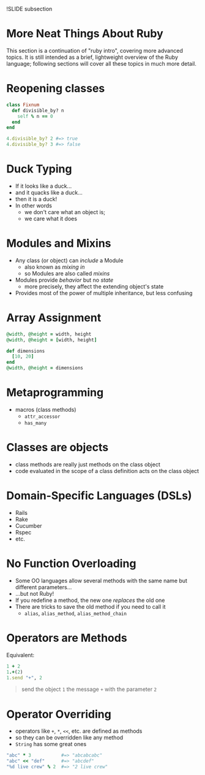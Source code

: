 !SLIDE subsection
# More Neat Things About Ruby

This section is a continuation of "ruby intro", covering more advanced topics. It is still intended as a brief, lightweight overview of the Ruby language; following sections will cover all these topics in much more detail. 

# Reopening classes

```ruby
class Fixnum
  def divisible_by? n
    self % n == 0
  end
end

4.divisible_by? 2 #=> true
4.divisible_by? 3 #=> false
```

# Duck Typing

* If it looks like a duck...
* and it quacks like a duck...
* then it is a duck!
* In other words
  * we don't care what an object is; 
  * we care what it does

# Modules and Mixins

* Any class (or object) can *include* a Module
  * also known as *mixing in*
  * so Modules are also called *mixins*
* Modules provide *behavior* but no *state*
  * more precisely, they affect the extending object's state
* Provides most of the power of multiple inheritance, but less confusing

# Array Assignment

```ruby
@width, @height = width, height
@width, @height = [width, height]

def dimensions
  [10, 20]
end
@width, @height = dimensions
```


# Metaprogramming

* macros (class methods)
  * `attr_accessor`
  * `has_many`

# Classes are objects

* class methods are really just methods on the class object
* code evaluated in the scope of a class definition acts on the class object

# Domain-Specific Languages (DSLs)

* Rails
* Rake
* Cucumber
* Rspec
* etc.

# No Function Overloading

* Some OO languages allow several methods with the same name but different parameters...
* ...but not Ruby!
* If you redefine a method, the new one *replaces* the old one
* There are tricks to save the old method if you need to call it
  * `alias`, `alias_method`, `alias_method_chain`

# Operators are Methods

Equivalent:

```ruby
1 + 2
1.+(2)
1.send "+", 2
```

> send the object `1` the message `+` with the parameter `2`

# Operator Overriding

* operators like `+`, `*`, `<<`, etc. are defined as methods
* so they can be overridden like any method
* `String` has some great ones

```ruby
"abc" * 3           #=> "abcabcabc"
"abc" << "def"      #=> "abcdef"
"%d live crew" % 2  #=> "2 live crew"
```

